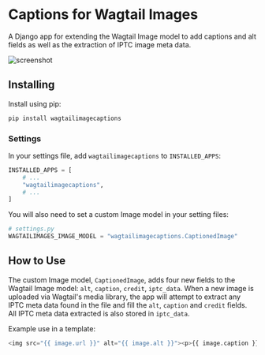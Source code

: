 # Captions for Wagtail Images

A Django app for extending the Wagtail Image model to add captions and alt fields as
well as the extraction of IPTC image meta data.

![screenshot](https://github.com/newshour/wagtailimagecaptions/assets/14984514/278f5d01-7f2e-48a8-98fd-aaaa6c2d6b8c)

## Installing

Install using pip:

```sh
pip install wagtailimagecaptions
```

### Settings

In your settings file, add `wagtailimagecaptions` to `INSTALLED_APPS`:

```python
INSTALLED_APPS = [
    # ...
    "wagtailimagecaptions",
    # ...
]
```

You will also need to set a custom Image model in your setting files:

```python
# settings.py
WAGTAILIMAGES_IMAGE_MODEL = "wagtailimagecaptions.CaptionedImage"
```

## How to Use

The custom Image model, `CaptionedImage`, adds four new fields to the Wagtail Image model: `alt`, `caption`, `credit`, `iptc_data`. When a new image is uploaded via Wagtail's media library, the app will attempt to extract any IPTC meta data found in the file and fill
the `alt`, `caption` and `credit` fields. All IPTC meta data  extracted is also stored in `iptc_data`.

Example use in a template:

```python
<img src="{{ image.url }}" alt="{{ image.alt }}"><p>{{ image.caption }}</p>
```